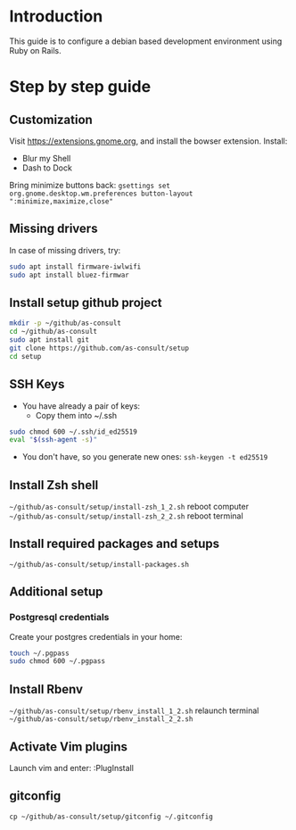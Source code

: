 # Introduction
This guide is to configure a debian based development environment using Ruby on Rails.

# Step by step guide
## Customization
Visit https://extensions.gnome.org, and install the bowser extension.
Install:
- Blur my Shell
- Dash to Dock

Bring minimize buttons back:
`gsettings set org.gnome.desktop.wm.preferences button-layout ":minimize,maximize,close"`

## Missing drivers
In case of missing drivers, try:
````bash
sudo apt install firmware-iwlwifi
sudo apt install bluez-firmwar
````

## Install setup github project
````bash
mkdir -p ~/github/as-consult
cd ~/github/as-consult
sudo apt install git
git clone https://github.com/as-consult/setup
cd setup
````

## SSH Keys
- You have already a pair of keys:
  - Copy them into ~/.ssh
````bash
sudo chmod 600 ~/.ssh/id_ed25519
eval "$(ssh-agent -s)"
````

- You don't have, so you generate new ones:
`ssh-keygen -t ed25519`

## Install Zsh shell
`~/github/as-consult/setup/install-zsh_1_2.sh`
reboot computer
`~/github/as-consult/setup/install-zsh_2_2.sh`
reboot terminal

## Install required packages and setups
`~/github/as-consult/setup/install-packages.sh`

## Additional setup
### Postgresql credentials
Create your postgres credentials in your home:
````bash
touch ~/.pgpass
sudo chmod 600 ~/.pgpass
````

## Install Rbenv
`~/github/as-consult/setup/rbenv_install_1_2.sh`
relaunch terminal
`~/github/as-consult/setup/rbenv_install_2_2.sh`

## Activate Vim plugins
Launch vim and enter: :PlugInstall

## gitconfig
`cp ~/github/as-consult/setup/gitconfig ~/.gitconfig`






